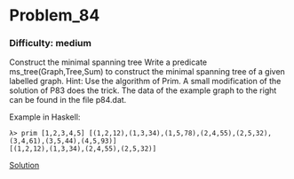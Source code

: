 # Problem_84
### Difficulty: medium
Construct the minimal spanning tree
Write a predicate ms_tree(Graph,Tree,Sum) to construct the minimal spanning tree of a given labelled graph. Hint: Use the algorithm of Prim. A small modification of the solution of P83 does the trick. The data of the example graph to the right can be found in the file p84.dat.

Example in Haskell:

```
λ> prim [1,2,3,4,5] [(1,2,12),(1,3,34),(1,5,78),(2,4,55),(2,5,32),(3,4,61),(3,5,44),(4,5,93)]
[(1,2,12),(1,3,34),(2,4,55),(2,5,32)]
```
[Solution](https://wiki.haskell.org/99_questions/Solutions/84)
